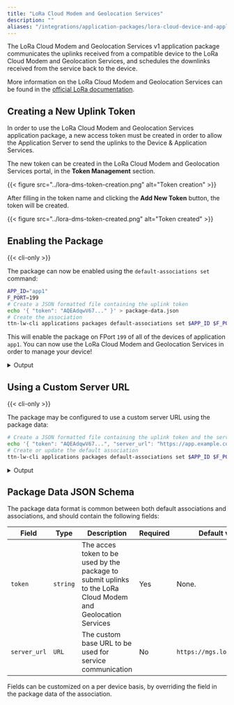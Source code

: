 ```yaml
---
title: "LoRa Cloud Modem and Geolocation Services"
description: ""
aliases: "/integrations/application-packages/lora-cloud-device-and-application-services"
---
```


The LoRa Cloud Modem and Geolocation Services v1 application package communicates the uplinks received from a compatible device to the LoRa Cloud Modem and Geolocation Services, and schedules the downlinks received from the service back to the device.

More information on the LoRa Cloud Modem and Geolocation Services can be found in the [official LoRa documentation](https://www.loracloud.com/documentation/device_management?url=overview.html).

## Creating a New Uplink Token

In order to use the LoRa Cloud Modem and Geolocation Services application package, a new access token must be created in order to allow the Application Server to send the uplinks to the Device & Application Services.

The new token can be created in the LoRa Cloud Modem and Geolocation Services portal, in the **Token Management** section.

{{< figure src="../lora-dms-token-creation.png" alt="Token creation" >}}

After filling in the token name and clicking the **Add New Token** button, the token will be created.

{{< figure src="../lora-dms-token-created.png" alt="Token created" >}}

## Enabling the Package

{{< cli-only >}}

The package can now be enabled using the `default-associations set` command:

```bash
APP_ID="app1"
F_PORT=199
# Create a JSON formatted file containing the uplink token
echo '{ "token": "AQEAdqwV67..." }' > package-data.json
# Create the association
ttn-lw-cli applications packages default-associations set $APP_ID $F_PORT --package-name lora-cloud-device-management-v1 --data-local-file package-data.json
```

This will enable the package on FPort `199` of all of the devices of application `app1`. You can now use the LoRa Cloud Modem and Geolocation Services in order to manage your device!

<details><summary>Output</summary>

```json
{
  "ids": {
    "application_ids": {
      "application_id": "app1"
    },
    "f_port": 199
  },
  "created_at": "2019-12-18T10:35:15.565807113Z",
  "updated_at": "2019-12-18T22:06:21.693359719Z",
  "package_name": "lora-cloud-device-management-v1",
  "data": {
      "token": "AQEAdqwV67..."
    }
}
```
</details>

## Using a Custom Server URL

{{< cli-only >}}

The package may be configured to use a custom server URL using the package data:

```bash
# Create a JSON formatted file containing the uplink token and the server URL
echo '{ "token": "AQEAdqwV67...", "server_url": "https://app.example.com/" }' > package-data.json
# Create or update the default association
ttn-lw-cli applications packages default-associations set $APP_ID $F_PORT --package-name lora-cloud-device-management-v1 --data-local-file package-data.json
```

<details><summary>Output</summary>

```json
{
  "ids": {
    "application_ids": {
      "application_id": "app1"
    },
    "f_port": 199
  },
  "created_at": "2020-05-14T02:04:45.286874524Z",
  "updated_at": "2020-05-14T02:04:45.286874524Z",
  "package_name": "lora-cloud-device-management-v1",
  "data": {
      "server_url": "https://app.example.com",
      "token": "AQEAdqwV67..."
    }
}
```
</details>

## Package Data JSON Schema

The package data format is common between both default associations and associations, and should contain the following fields:

| Field | Type | Description | Required | Default value |
|-------|------|-------------|---------|---------------|
| `token` | `string` | The acces token to be used by the package to submit uplinks to the LoRa Cloud Modem and Geolocation Services | Yes | None. |
| `server_url` | `URL` | The custom base URL to be used for service communication | No | `https://mgs.loracloud.com`

Fields can be customized on a per device basis, by overriding the field in the package data of the association.
